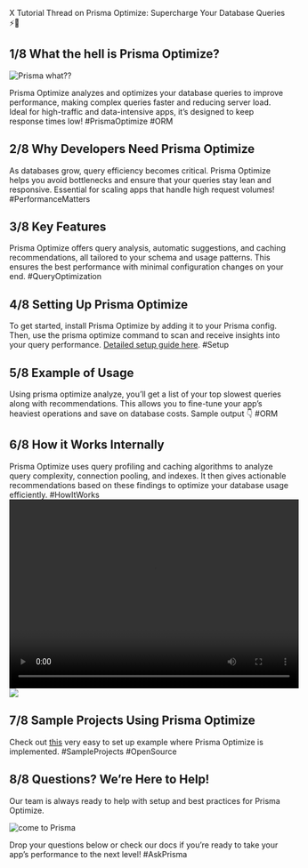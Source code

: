 X Tutorial Thread on Prisma Optimize: Supercharge Your Database Queries ⚡️🧵

## 1/8 What the hell is Prisma Optimize?
![Prisma what??](https://i.giphy.com/media/v1.Y2lkPTc5MGI3NjExOHRrOWF1MTBkaTJwZXgyb3Z5NHdnanNqem01bXgxNzl2ZWFrcm1xciZlcD12MV9pbnRlcm5hbF9naWZfYnlfaWQmY3Q9Zw/Z5xk7fGO5FjjTElnpT/giphy.gif)

Prisma Optimize analyzes and optimizes your database queries to improve performance, making complex queries faster and reducing server load. Ideal for high-traffic and data-intensive apps, it’s designed to keep response times low! #PrismaOptimize #ORM

## 2/8 Why Developers Need Prisma Optimize
As databases grow, query efficiency becomes critical. Prisma Optimize helps you avoid bottlenecks and ensure that your queries stay lean and responsive. Essential for scaling apps that handle high request volumes! #PerformanceMatters

## 3/8 Key Features
Prisma Optimize offers query analysis, automatic suggestions, and caching recommendations, all tailored to your schema and usage patterns. This ensures the best performance with minimal configuration changes on your end. #QueryOptimization

## 4/8 Setting Up Prisma Optimize
To get started, install Prisma Optimize by adding it to your Prisma config. Then, use the prisma optimize command to scan and receive insights into your query performance. [Detailed setup guide here](https://www.prisma.io/docs/optimize/getting-started). #Setup

## 5/8 Example of Usage
Using prisma optimize analyze, you’ll get a list of your top slowest queries along with recommendations. This allows you to fine-tune your app’s heaviest operations and save on database costs. Sample output 👇 #ORM

## 6/8 How it Works Internally
Prisma Optimize uses query profiling and caching algorithms to analyze query complexity, connection pooling, and indexes. It then gives actionable recommendations based on these findings to optimize your database usage efficiently. #HowItWorks
<video src="https://youtu.be/ChG41YpA9z4" width="520" height="340" controls></video>
![](https://youtu.be/ChG41YpA9z4)


## 7/8 Sample Projects Using Prisma Optimize
Check out [this](https://github.com/prisma/prisma-examples/tree/latest/optimize/starter) very easy to set up example where Prisma Optimize is implemented. #SampleProjects #OpenSource

## 8/8 Questions? We’re Here to Help!
Our team is always ready to help with setup and best practices for Prisma Optimize. 

![come to Prisma](https://i.giphy.com/media/v1.Y2lkPTc5MGI3NjExM3B3MXRmYnN4am04NjAzb2dubm1iYWV2Y3Y3OGR6NmVpeWZxa2lmayZlcD12MV9pbnRlcm5hbF9naWZfYnlfaWQmY3Q9Zw/iRjB2mfESqgec/giphy.gif)

Drop your questions below or check our docs if you’re ready to take your app’s performance to the next level! #AskPrisma
